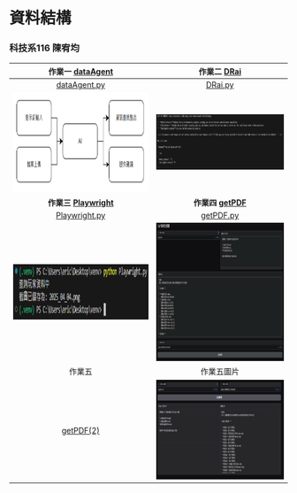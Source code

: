 # 資料結構
### 科技系116 陳宥均
| 作業一 [dataAgent](https://github.com/Neiouo/41271227H/tree/main/dataAgent)| 作業二 [DRai](https://github.com/Neiouo/41271227H/tree/main/DRai)|
|:--:|:--:|
|[dataAgent.py](https://github.com/Neiouo/41271227H/blob/main/dataAgent.py)|[DRai.py](https://github.com/Neiouo/41271227H/blob/main/HW2/DRai.py)|
|<img src="https://github.com/Neiouo/41271227H/blob/main/dataAgent/chart.PNG" width="500" height="180">|<img src="https://github.com/Neiouo/41271227H/blob/main/DRai/execute.PNG" width="500" height="100">|
|**作業三 [Playwright](https://github.com/Neiouo/41271227H/blob/main/Playwright)**| **作業四 [getPDF](https://github.com/Neiouo/41271227H/tree/main/getPDF)** |
|[Playwright.py](https://github.com/Neiouo/41271227H/blob/main/Playwright/Playwright.py)|[getPDF.py](https://github.com/Neiouo/41271227H/blob/main/getPDF/getPDF.py)|
|<img src="https://github.com/Neiouo/41271227H/blob/main/Playwright/run.PNG" width="500" height="100">|<img src="https://github.com/Neiouo/41271227H/blob/main/getPDF/gradio.png" width="500" height="250">|
|作業五|作業五圖片|
|[getPDF(2)](https://github.com/Neiouo/41271227H/blob/main/HW5/getPDF(2).py)|<img src="https://github.com/Neiouo/41271227H/blob/main/HW5/Screenshoot.PNG" width="500" height="180">|


